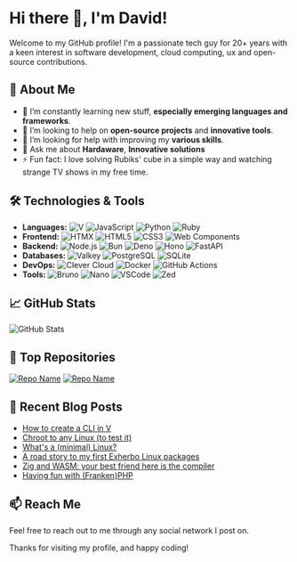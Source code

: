 # Hi there 👋, I'm David!

Welcome to my GitHub profile! I'm a passionate tech guy for 20+ years with a keen interest in software development, cloud computing, ux and open-source contributions.

## 🚀 About Me

- 🌱 I’m constantly learning new stuff, **especially emerging languages and frameworks**.
- 👯 I’m looking to help on **open-source projects** and **innovative tools**.
- 🤔 I’m looking for help with improving my **various skills**.
- 💬 Ask me about **Hardaware**, **Innovative solutions**
- ⚡ Fun fact: I love solving Rubiks' cube in a simple way and watching strange TV shows in my free time.

## 🛠️ Technologies & Tools

- **Languages:** ![V](https://img.shields.io/badge/-V-black?style=flat&logo=v) ![JavaScript](https://img.shields.io/badge/-JavaScript-black?style=flat&logo=javascript) ![Python](https://img.shields.io/badge/-Python-black?style=flat&logo=python) ![Ruby](https://img.shields.io/badge/-Ruby-black?style=flat&logo=ruby)
- **Frontend:** ![HTMX](https://img.shields.io/badge/-HTMX-black?style=flat&logo=htmx) ![HTML5](https://img.shields.io/badge/-HTML5-black?style=flat&logo=html5) ![CSS3](https://img.shields.io/badge/-CSS3-black?style=flat&logo=css3) ![Web Components](https://img.shields.io/badge/-WebComponents-black?style=flat&logo=web-components)
- **Backend:** ![Node.js](https://img.shields.io/badge/-Node.js-black?style=flat&logo=node.js)  ![Bun](https://img.shields.io/badge/-Node.js-black?style=flat&logo=bun)  ![Deno](https://img.shields.io/badge/-Deno-black?style=flat&logo=deno) ![Hono](https://img.shields.io/badge/-Hono-black?style=flat&logo=hono) ![FastAPI](https://img.shields.io/badge/-FastAPI-black?style=flat&logo=fastapi)
- **Databases:** ![Valkey](https://img.shields.io/badge/-Valkey-black?style=flat&logo=valkey) ![PostgreSQL](https://img.shields.io/badge/-PostgreSQL-black?style=flat&logo=postgresql) ![SQLite](https://img.shields.io/badge/-sqlite-black?style=flat&logo=sqlite)
- **DevOps:** ![Clever Cloud](https://img.shields.io/badge/-CleverCloud-black?style=flat&logo=clevercloud) ![Docker](https://img.shields.io/badge/-Docker-black?style=flat&logo=docker) ![GitHub Actions](https://img.shields.io/badge/-GitHub%20Actions-black?style=flat&logo=github-actions)
- **Tools:** ![Bruno](https://img.shields.io/badge/-Bruno-black?style=flat&logo=bruno) ![Nano](https://img.shields.io/badge/-Nano-black?style=flat&logo=nano) ![VSCode](https://img.shields.io/badge/-VSCode-black?style=flat&logo=vs-code) ![Zed](https://img.shields.io/badge/-Zed-black?style=flat&logo=zed)

## 📈 GitHub Stats

![GitHub Stats](https://github-readme-stats.vercel.app/api?username=davlgd&show_icons=true&theme=radical)

## 🌟 Top Repositories

[![Repo Name](https://github-readme-stats.vercel.app/api/pin/?username=davlgd&repo=tVeb&theme=radical)](https://github.com/davlgd/tVeb)
[![Repo Name](https://github-readme-stats.vercel.app/api/pin/?username=davlgd&repo=JarVis&theme=radical)](https://github.com/davlgd/JarVis)

## 📝 Recent Blog Posts

<!-- BLOG-POST-LIST:START -->
- [How to create a CLI in V](https://labs.davlgd.fr/posts/2024-10-21-how-to-create-a-cli-vlang/)
- [Chroot to any Linux (to test it)](https://labs.davlgd.fr/posts/2024-05-chroot-to-any-linux-to-test-it/)
- [What's a (minimal) Linux?](https://labs.davlgd.fr/posts/2024-05-whats-a-minimal-linux/)
- [A road story to my first Exherbo Linux packages](https://labs.davlgd.fr/posts/2024-03-my-first-exherbo-packages/)
- [Zig and WASM: your best friend here is the compiler](https://labs.davlgd.fr/posts/2024-03-zig-compiler-wasm/)
- [Having fun with (Franken)PHP](https://labs.davlgd.fr/posts/2024-03-having-fun-with-franken-php/)
<!-- BLOG-POST-LIST:END -->

## 📫 Reach Me

Feel free to reach out to me through any social network I post on.

Thanks for visiting my profile, and happy coding!
